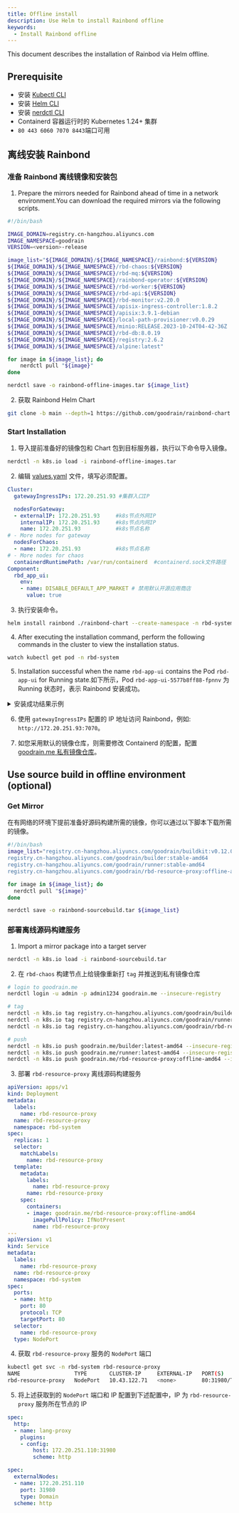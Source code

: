 ```yaml
---
title: Offline install
description: Use Helm to install Rainbond offline
keywords:
  - Install Rainbond offline
---
```


This document describes the installation of Rainbod via Helm offline.

## Prerequisite

- 安装 [Kubectl CLI](https://kubernetes.io/docs/tasks/tools/#kubectl)
- 安装 [Helm CLI](https://helm.sh/docs/intro/install/)
- 安装 [nerdctl CLI](https://github.com/containerd/nerdctl/releases)
- Containerd 容器运行时的 Kubernetes 1.24+ 集群
- `80 443 6060 7070 8443`端口可用

## 离线安装 Rainbond

### 准备 Rainbond 离线镜像和安装包

1. Prepare the mirrors needed for Rainbond ahead of time in a network environment.You can download the required mirrors via the following scripts.

```bash title="vim download_rbd_images.sh"
#!/bin/bash

IMAGE_DOMAIN=registry.cn-hangzhou.aliyuncs.com
IMAGE_NAMESPACE=goodrain
VERSION=<version>-release

image_list="${IMAGE_DOMAIN}/${IMAGE_NAMESPACE}/rainbond:${VERSION}
${IMAGE_DOMAIN}/${IMAGE_NAMESPACE}/rbd-chaos:${VERSION}
${IMAGE_DOMAIN}/${IMAGE_NAMESPACE}/rbd-mq:${VERSION}
${IMAGE_DOMAIN}/${IMAGE_NAMESPACE}/rainbond-operator:${VERSION}
${IMAGE_DOMAIN}/${IMAGE_NAMESPACE}/rbd-worker:${VERSION}
${IMAGE_DOMAIN}/${IMAGE_NAMESPACE}/rbd-api:${VERSION}
${IMAGE_DOMAIN}/${IMAGE_NAMESPACE}/rbd-monitor:v2.20.0
${IMAGE_DOMAIN}/${IMAGE_NAMESPACE}/apisix-ingress-controller:1.8.2
${IMAGE_DOMAIN}/${IMAGE_NAMESPACE}/apisix:3.9.1-debian
${IMAGE_DOMAIN}/${IMAGE_NAMESPACE}/local-path-provisioner:v0.0.29
${IMAGE_DOMAIN}/${IMAGE_NAMESPACE}/minio:RELEASE.2023-10-24T04-42-36Z
${IMAGE_DOMAIN}/${IMAGE_NAMESPACE}/rbd-db:8.0.19
${IMAGE_DOMAIN}/${IMAGE_NAMESPACE}/registry:2.6.2
${IMAGE_DOMAIN}/${IMAGE_NAMESPACE}/alpine:latest"

for image in ${image_list}; do
    nerdctl pull "${image}"
done

nerdctl save -o rainbond-offline-images.tar ${image_list}
```

2. 获取 Rainbond Helm Chart

```bash
git clone -b main --depth=1 https://github.com/goodrain/rainbond-chart.git
```

### Start Installation

1. 导入提前准备好的镜像包和 Chart 包到目标服务器，执行以下命令导入镜像。

```bash
nerdctl -n k8s.io load -i rainbond-offline-images.tar
```

2. 编辑 [values.yaml](../install-with-helm/vaules-config.md) 文件，填写必须配置。

```yaml title="vim values.yaml"
Cluster:
  gatewayIngressIPs: 172.20.251.93 #集群入口IP

  nodesForGateway:
  - externalIP: 172.20.251.93     #k8s节点外网IP
    internalIP: 172.20.251.93     #k8s节点内网IP
    name: 172.20.251.93           #k8s节点名称
# - More nodes for gateway
  nodesForChaos:
  - name: 172.20.251.93           #k8s节点名称
# - More nodes for chaos
  containerdRuntimePath: /var/run/containerd  #containerd.sock文件路径
Component:
  rbd_app_ui:
    env:
    - name: DISABLE_DEFAULT_APP_MARKET # 禁用默认开源应用商店
      value: true
```

3. 执行安装命令。

```bash
helm install rainbond ./rainbond-chart --create-namespace -n rbd-system -f values.yaml
```

4. After executing the installation command, perform the following commands in the cluster to view the installation status.

```bash
watch kubectl get pod -n rbd-system
```

5. Installation successful when the name `rbd-app-ui` contains the Pod `rbd-app-ui` for Running state.如下所示，Pod `rbd-app-ui-5577b8ff88-fpnnv` 为 Running 状态时，表示 Rainbond 安装成功。

<details>
<summary>安装成功结果示例</summary>

```bash
NAME                                      READY   STATUS    RESTARTS   AGE
local-path-provisioner-78d88b6df5-wkr84   1/1     Running   0          5m37s
minio-0                                   1/1     Running   0          5m37s
rainbond-operator-59ff8bb988-nlqrt        1/1     Running   0          5m56s
rbd-api-5466bd748f-brqmv                  1/1     Running   0          5m15s
rbd-app-ui-5577b8ff88-fpnnv               1/1     Running   0          4m39s
rbd-chaos-6828h                           1/1     Running   0          5m12s
rbd-db-0                                  1/1     Running   0          5m35s
rbd-gateway-69bfb68f4d-7xd9n              2/2     Running   0          5m34s
rbd-hub-8457697d4c-fqwgn                  1/1     Running   0          5m28s
rbd-monitor-0                             1/1     Running   0          5m27s
rbd-mq-5b6f94b695-gmdnn                   1/1     Running   0          5m25s
rbd-worker-7db9f9cccc-s9wml               1/1     Running   0          5m22s
```

</details>

6. 使用 `gatewayIngressIPs` 配置的 IP 地址访问 Rainbond，例如: `http://172.20.251.93:7070`。

7. 如您采用默认的镜像仓库，则需要修改 Containerd 的配置，配置 [goodrain.me 私有镜像仓库](../../faq/index.md#%E5%90%AF%E5%8A%A8%E6%97%A0%E6%B3%95%E8%8E%B7%E5%8F%96%E9%95%9C%E5%83%8F-x509-certificate-signed-by-unknown-authority)。

## Use source build in offline environment (optional)

### Get Mirror

在有网络的环境下提前准备好源码构建所需的镜像，你可以通过以下脚本下载所需的镜像。

```bash title="vim download_rbd_images_sourcebuild.sh"
#!/bin/bash
image_list="registry.cn-hangzhou.aliyuncs.com/goodrain/buildkit:v0.12.0
registry.cn-hangzhou.aliyuncs.com/goodrain/builder:stable-amd64
registry.cn-hangzhou.aliyuncs.com/goodrain/runner:stable-amd64
registry.cn-hangzhou.aliyuncs.com/goodrain/rbd-resource-proxy:offline-amd64"

for image in ${image_list}; do
  nerdctl pull "${image}"
done

nerdctl save -o rainbond-sourcebuild.tar ${image_list}
```

### 部署离线源码构建服务

1. Import a mirror package into a target server

```bash
nerdctl -n k8s.io load -i rainbond-sourcebuild.tar
```

2. 在 `rbd-chaos` 构建节点上给镜像重新打 `tag` 并推送到私有镜像仓库

```bash
# login to goodrain.me
nerdctl login -u admin -p admin1234 goodrain.me --insecure-registry

# tag
nerdctl -n k8s.io tag registry.cn-hangzhou.aliyuncs.com/goodrain/builder:stable-amd64 goodrain.me/builder:latest-amd64
nerdctl -n k8s.io tag registry.cn-hangzhou.aliyuncs.com/goodrain/runner:stable-amd64 goodrain.me/runner:latest-amd64
nerdctl -n k8s.io tag registry.cn-hangzhou.aliyuncs.com/goodrain/rbd-resource-proxy:offline-amd64 goodrain.me/rbd-resource-proxy:offline-amd64

# push
nerdctl -n k8s.io push goodrain.me/builder:latest-amd64 --insecure-registry
nerdctl -n k8s.io push goodrain.me/runner:latest-amd64 --insecure-registry
nerdctl -n k8s.io push goodrain.me/rbd-resource-proxy:offline-amd64 --insecure-registry
```

3. 部署 `rbd-resource-proxy` 离线源码构建服务

```yaml title="vim rbd-resource-proxy.yaml"
apiVersion: apps/v1
kind: Deployment
metadata:
  labels:
    name: rbd-resource-proxy
  name: rbd-resource-proxy
  namespace: rbd-system
spec:
  replicas: 1
  selector:
    matchLabels:
      name: rbd-resource-proxy
  template:
    metadata:
      labels:
        name: rbd-resource-proxy
      name: rbd-resource-proxy
    spec:
      containers:
      - image: goodrain.me/rbd-resource-proxy:offline-amd64
        imagePullPolicy: IfNotPresent
        name: rbd-resource-proxy
---
apiVersion: v1
kind: Service
metadata:
  labels:
    name: rbd-resource-proxy
  name: rbd-resource-proxy
  namespace: rbd-system
spec:
  ports:
  - name: http
    port: 80
    protocol: TCP
    targetPort: 80
  selector:
    name: rbd-resource-proxy
  type: NodePort
```

4. 获取 `rbd-resource-proxy` 服务的 `NodePort` 端口

```bash
kubectl get svc -n rbd-system rbd-resource-proxy
NAME                 TYPE       CLUSTER-IP     EXTERNAL-IP   PORT(S)        AGE
rbd-resource-proxy   NodePort   10.43.122.71   <none>        80:31980/TCP   8h
```

5. 将上述获取到的 `NodePort` 端口和 IP 配置到下述配置中，IP 为 `rbd-resource-proxy` 服务所在节点的 IP

```yaml title="kubectl edit apisixroute lang-proxy -n rbd-system"
spec:
  http:
  - name: lang-proxy
    plugins:
    - config:
        host: 172.20.251.110:31980
        scheme: http
```

```yaml title="kubectl edit apisixupstream -n rbd-system buildpack-upstream"
spec:
  externalNodes:
  - name: 172.20.251.110
    port: 31980
    type: Domain
  scheme: http
```

